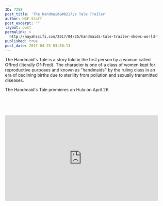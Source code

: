 ```yaml
---
ID: 7258
post_title: 'The Handmaid&#8217;s Tale Trailer'
author: NSF Staff
post_excerpt: ""
layout: post
permalink: >
  http://nayahscifi.com/2017/04/25/handmaids-tale-trailer-shows-world-fear-breeds-contempt/
published: true
post_date: 2017-04-25 03:50:13
---
```

The Handmaid's Tale is a story told in the first person by a woman called Offred (literally Of-Fred). The character is one of a class of women kept for reproductive purposes and known as "handmaids" by the ruling class in an era of declining births due to sterility from pollution and sexually transmitted diseases.

The Handmaid's Tale premieres on Hulu on April 26.

&nbsp;

&nbsp;
<div style="position: relative; height: 0; padding-bottom: 56%;"><iframe style="position: absolute; width: 100%; height: 100%; left: 0;" src="https://www.youtube.com/embed/PJTonrzXTJs?ecver=2" width="643" height="360" frameborder="0" allowfullscreen="allowfullscreen"></iframe></div>